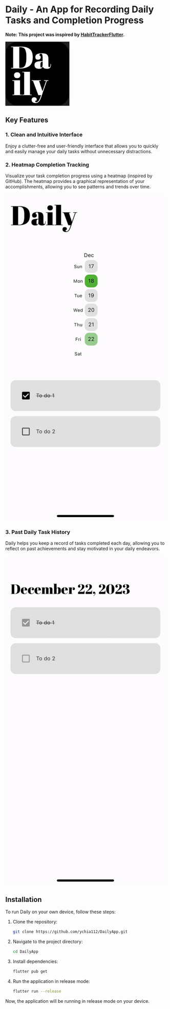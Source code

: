 # Daily - An App for Recording Daily Tasks and Completion Progress
**Note: This project was inspired by [HabitTrackerFlutter](https://github.com/mitchkoko/HabitTrackerFlutter).**

<img src="assets/Daily_app_icon.png" alt="Icon of Daily" width="200"/>


## Key Features

### 1. Clean and Intuitive Interface

Enjoy a clutter-free and user-friendly interface that allows you to quickly and easily manage your daily tasks without unnecessary distractions.

### 2. Heatmap Completion Tracking

Visualize your task completion progress using a heatmap (inspired by GitHub). The heatmap provides a graphical representation of your accomplishments, allowing you to see patterns and trends over time.

<img src="images/IMG_1047.jpg" alt="Interface of Daily" width="500"/>

### 3. Past Daily Task History

Daily helps you keep a record of tasks completed each day, allowing you to reflect on past achievements and stay motivated in your daily endeavors.

<img src="images/IMG_1048.jpg" alt="Interface of Daily" width="500"/>

## Installation

To run Daily on your own device, follow these steps:

1. Clone the repository:

    ```bash
    git clone https://github.com/ychia112/DailyApp.git
    ```

2. Navigate to the project directory:

    ```bash
    cd DailyApp
    ```

3. Install dependencies:

    ```bash
    flutter pub get
    ```

4. Run the application in release mode:

    ```bash
    flutter run --release
    ```

Now, the application will be running in release mode on your device.
